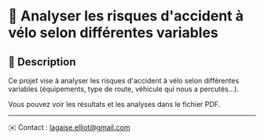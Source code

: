 # 📌 Analyser les risques d'accident à vélo selon différentes variables

## 📖 Description
Ce projet vise à analyser les risques d'accident à vélo selon différentes variables (équipements, type de route, véhicule qui nous a percutés…).

Vous pouvez voir les résultats et les analyses dans le fichier PDF.

---
✉️ Contact : lagaise.elliot@gmail.com
